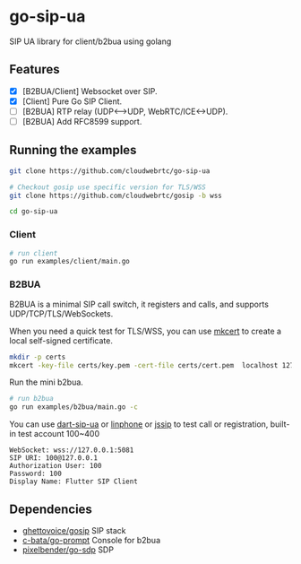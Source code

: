 # go-sip-ua

SIP UA library for client/b2bua using golang

## Features
- [x] [B2BUA/Client] Websocket over SIP.
- [x] [Client] Pure Go SIP Client.
- [ ] [B2BUA] RTP relay (UDP<-->UDP, WebRTC/ICE<->UDP).
- [ ] [B2BUA] Add RFC8599 support.

## Running the examples

```bash
git clone https://github.com/cloudwebrtc/go-sip-ua

# Checkout gosip use specific version for TLS/WSS
git clone https://github.com/cloudwebrtc/gosip -b wss

cd go-sip-ua
```

### Client
```bash
# run client
go run examples/client/main.go
```

### B2BUA
B2BUA is a minimal SIP call switch, it registers and calls, and supports UDP/TCP/TLS/WebSockets.

When you need a quick test for TLS/WSS, you can use [mkcert](https://github.com/FiloSottile/mkcert) to create a local self-signed certificate.

```bash
mkdir -p certs
mkcert -key-file certs/key.pem -cert-file certs/cert.pem  localhost 127.0.0.1 ::1 example.com
```

Run the mini b2bua.
```bash
# run b2bua
go run examples/b2bua/main.go -c
```

You can use [dart-sip-ua](https://github.com/flutter-webrtc/dart-sip-ua) or [linphone](https://www.linphone.org/) or [jssip](https://tryit.jssip.net/) to test call or registration, built-in test account 100~400
```
WebSocket: wss://127.0.0.1:5081
SIP URI: 100@127.0.0.1
Authorization User: 100
Password: 100
Display Name: Flutter SIP Client
```
## Dependencies

- [ghettovoice/gosip](https://github.com/ghettovoice/gosip) SIP stack
- [c-bata/go-prompt](https://github.com/c-bata/go-prompt) Console for b2bua
- [pixelbender/go-sdp](https://github.com/pixelbender/go-sdp) SDP
